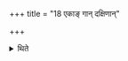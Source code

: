 +++
title = "18 एकाङ् गान् दक्षिणान्"

+++

<details><summary>थिते</summary>

एकां गां दक्षिणां दद्यात्तभ्य एव १८
</details>
